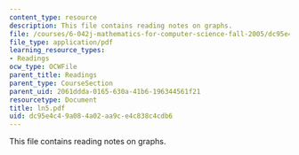 ```yaml
---
content_type: resource
description: This file contains reading notes on graphs.
file: /courses/6-042j-mathematics-for-computer-science-fall-2005/dc95e4c49a084a02aa9ce4c838c4cdb6_ln5.pdf
file_type: application/pdf
learning_resource_types:
- Readings
ocw_type: OCWFile
parent_title: Readings
parent_type: CourseSection
parent_uid: 2061ddda-0165-630a-41b6-196344561f21
resourcetype: Document
title: ln5.pdf
uid: dc95e4c4-9a08-4a02-aa9c-e4c838c4cdb6
---
```

This file contains reading notes on graphs.


